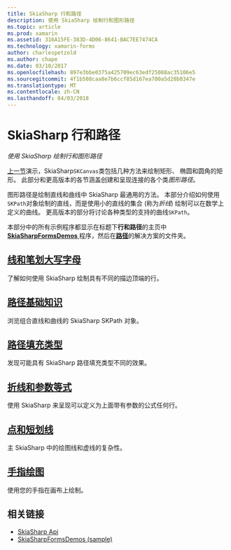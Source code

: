 ```yaml
---
title: SkiaSharp 行和路径
description: 使用 SkiaSharp 绘制行和图形路径
ms.topic: article
ms.prod: xamarin
ms.assetid: 316A15FE-383D-4D06-8641-BAC7EE7474CA
ms.technology: xamarin-forms
author: charlespetzold
ms.author: chape
ms.date: 03/10/2017
ms.openlocfilehash: 897e3bbe0375a425709ec63edf25088ac35106e5
ms.sourcegitcommit: 4f1b508caa8e7b6ccf85d167ea700a5d28b0347e
ms.translationtype: MT
ms.contentlocale: zh-CN
ms.lasthandoff: 04/03/2018
---
```

# <a name="skiasharp-lines-and-paths"></a>SkiaSharp 行和路径

_使用 SkiaSharp 绘制行和图形路径_

[上一节](~/xamarin-forms/user-interface/graphics/skiasharp/basics/index.md)演示，SkiaSharp`SKCanvas`类包括几种方法来绘制矩形、 椭圆和圆角的矩形。 此部分和更高版本的各节涵盖创建和呈现连接的各个类*图形路径*。

图形路径是绘制直线和曲线中 SkiaSharp 最通用的方法。 本部分介绍如何使用`SKPath`对象绘制的直线，而是使用小的直线的集合 (称为*折线*) 绘制可以在数学上定义的曲线。 更高版本的部分将讨论各种类型的支持的曲线`SKPath`。

本部分中的所有示例程序都显示在标题下**行和路径**的主页中[ **SkiaSharpFormsDemos** ](https://developer.xamarin.com/samples/xamarin-forms/SkiaSharpForms/Demos/)程序，然后在[**路径**](https://github.com/xamarin/xamarin-forms-samples/tree/master/SkiaSharpForms/SkiaSharpFormsDemos/SkiaSharpFormsDemos/SkiaSharpFormsDemos/Paths)的解决方案的文件夹。

## <a name="lines-and-stroke-capslinesmd"></a>[线和笔划大写字母](lines.md)

了解如何使用 SkiaSharp 绘制具有不同的描边顶端的行。

## <a name="path-basicspathsmd"></a>[路径基础知识](paths.md)

浏览组合直线和曲线的 SkiaSharp SKPath 对象。

## <a name="the-path-fill-typesfill-typesmd"></a>[路径填充类型](fill-types.md)

发现可能具有 SkiaSharp 路径填充类型不同的效果。

## <a name="polylines-and-parametric-equationspolylinesmd"></a>[折线和参数等式](polylines.md)

使用 SkiaSharp 来呈现可以定义为上面带有参数的公式任何行。

## <a name="dots-and-dashesdotsmd"></a>[点和短划线](dots.md)

主 SkiaSharp 中的绘图线和虚线的复杂性。

## <a name="finger-paintingfinger-paintmd"></a>[手指绘图](finger-paint.md)

使用您的手指在画布上绘制。


## <a name="related-links"></a>相关链接

- [SkiaSharp Api](https://developer.xamarin.com/api/root/SkiaSharp/)
- [SkiaSharpFormsDemos (sample)](https://developer.xamarin.com/samples/xamarin-forms/SkiaSharpForms/Demos/)

